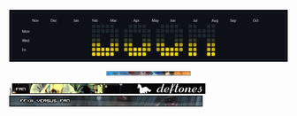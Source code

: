 ![doom](https://github.com/GH-DOOM/DOOM64/blob/master/assets/banner_on_graph.png)

<img 
    style="display: block; 
           margin-left: auto;
           margin-right: auto;
           width: 30%;"
  src="https://github.com/d3aths/portfolio-web/blob/master/assets/ffx.png">
  </img>

  
  )![](https://github.com/d3aths/portfolio-web/blob/master/assets/deftones.gif)![](https://github.com/d3aths/portfolio-web/blob/master/assets/ffversus.png)
</div>

<!--
**d3aths/d3aths** is a ✨ _special_ ✨ repository because its `README.md` (this file) appears on your GitHub profile.

Here are some ideas to get you started:

- 🔭 I’m currently working on ...
- 🌱 I’m currently learning ...
- 👯 I’m looking to collaborate on ...
- 🤔 I’m looking for help with ...
- 💬 Ask me about ...
- 📫 How to reach me: ...
- 😄 Pronouns: ...
- ⚡ Fun fact: ...
-->
